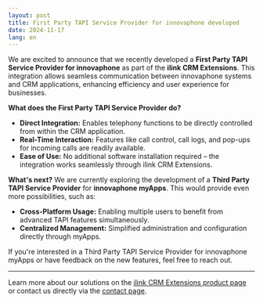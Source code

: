 ```yaml
---
layout: post
title: First Party TAPI Service Provider for innovaphone developed
date: 2024-11-17
lang: en
---
```


We are excited to announce that we recently developed a **First Party TAPI Service Provider for innovaphone** as part of the **ilink CRM Extensions**. This integration allows seamless communication between innovaphone systems and CRM applications, enhancing efficiency and user experience for businesses.

**What does the First Party TAPI Service Provider do?**
- **Direct Integration:** Enables telephony functions to be directly controlled from within the CRM application.
- **Real-Time Interaction:** Features like call control, call logs, and pop-ups for incoming calls are readily available.
- **Ease of Use:** No additional software installation required – the integration works seamlessly through ilink CRM Extensions.

**What's next?**
We are currently exploring the development of a **Third Party TAPI Service Provider** for **innovaphone myApps**. This would provide even more possibilities, such as:
- **Cross-Platform Usage:** Enabling multiple users to benefit from advanced TAPI features simultaneously.
- **Centralized Management:** Simplified administration and configuration directly through myApps.

If you're interested in a Third Party TAPI Service Provider for innovaphone myApps or have feedback on the new features, feel free to reach out.

---

Learn more about our solutions on the [ilink CRM Extensions product page](/en/products/ilink-crm-extensions/) or contact us directly via the [contact page](/en/contact/).
